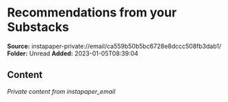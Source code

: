 # Recommendations from your Substacks

**Source:** instapaper-private://email/ca559b50b5bc6728e8dccc508fb3dab1/
**Folder:** Unread
**Added:** 2023-01-05T08:39:04




## Content
*Private content from instapaper_email*

